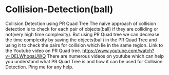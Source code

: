 # Collision-Detection(ball)
Collision Detection using PR Quad Tree
The naive approach of collision detection is to check for each pair of objects(ball) if they are colliding or not(very high time complexity).
But using PR Quad tree we can decrease the time complexity by saving the objects(ball) in the PR Quad Tree and using it to check the pairs for collision which lie in the same region.
Link to the Youtube video on PR Quad tree.
https://www.youtube.com/watch?v=OELWhbqaUWQ
There are numerous videos on youtube which can help you understand what PR Quad Tree is and how it can be used for Collision Detection.
Ping me for any help.
